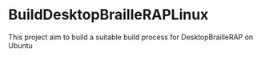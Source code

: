 # BuildDesktopBrailleRAPLinux
This project aim to build a suitable build process for DesktopBrailleRAP on Ubuntu
